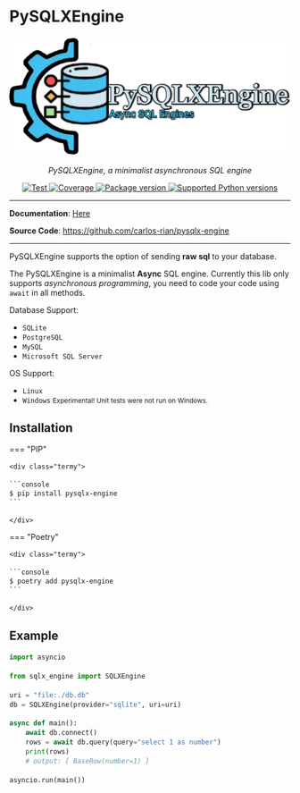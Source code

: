 # PySQLXEngine

<p align="center">
  <a href="/"><img src="./img/logo-text3.png" alt="PySQLXEngine Logo"></a>
</p>
<p align="center">
    <em>PySQLXEngine, a minimalist asynchronous SQL engine</em>
</p>

<p align="center">
<a href="/" target="_blank">
    <img src="https://github.com/tiangolo/fastapi/workflows/Test/badge.svg?event=push&branch=master" alt="Test">
</a>
<a href="/" target="_blank">
    <img src="https://img.shields.io/codecov/c/github/tiangolo/fastapi?color=%2334D058" alt="Coverage">
</a>
<a href="https://pypi.org/project/guvicorn-logger" target="_blank">
    <img src="https://img.shields.io/pypi/v/guvicorn-logger?color=%2334D058&label=pypi%20package" alt="Package version">
</a>
<a href="https://pypi.org/project/guvicorn-logger" target="_blank">
    <img src="https://img.shields.io/pypi/pyversions/guvicorn-logger.svg?color=%2334D058" alt="Supported Python versions">
</a>
</p>

---

**Documentation**: <a href="." target="_blank">Here</a>

**Source Code**: <a href="https://github.com/carlos-rian/pysqlx-engine" target="_blank">https://github.com/carlos-rian/pysqlx-engine</a>

---

PySQLXEngine supports the option of sending **raw sql** to your database.

The PySQLXEngine is a minimalist **Async** SQL engine. Currently this lib only supports *asynchronous programming*, you need to code your code using `await` in all methods.

Database Support:

* `SQLite`
* `PostgreSQL`
* `MySQL`
* `Microsoft SQL Server`

OS Support:

* `Linux`
* `Windows` <small>Experimental! Unit tests were not run on Windows.</small>

## Installation


=== "PIP"

    <div class="termy">

    ```console
    $ pip install pysqlx-engine
    ```
    
    </div>

=== "Poetry"

    <div class="termy">

    ```console
    $ poetry add pysqlx-engine
    ```
    
    </div>


## Example

```python
import asyncio

from sqlx_engine import SQLXEngine

uri = "file:./db.db"
db = SQLXEngine(provider="sqlite", uri=uri)

async def main():
    await db.connect()
    rows = await db.query(query="select 1 as number")
    print(rows)
    # output: [ BaseRow(number=1) ]

asyncio.run(main())
```